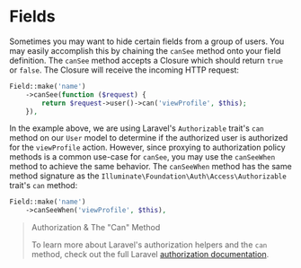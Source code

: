 # Fields

Sometimes you may want to hide certain fields from a group of users. You may easily accomplish this by chaining the `canSee` method onto your field definition. The `canSee` method accepts a Closure which should return `true` or `false`. The Closure will receive the incoming HTTP request:

```php
Field::make('name')
    ->canSee(function ($request) {
        return $request->user()->can('viewProfile', $this);
    }),
```

In the example above, we are using Laravel's `Authorizable` trait's `can` method on our `User` model to determine if the authorized user is authorized for the `viewProfile` action. However, since proxying to authorization policy methods is a common use-case for `canSee`, you may use the `canSeeWhen` method to achieve the same behavior. The `canSeeWhen` method has the same method signature as the `Illuminate\Foundation\Auth\Access\Authorizable` trait's `can` method:

```php
Field::make('name')
	->canSeeWhen('viewProfile', $this),
```

> Authorization & The "Can" Method
>
> To learn more about Laravel's authorization helpers and the `can` method, check out the full Laravel [authorization documentation](https://laravel.com/docs/authorization#via-the-user-model).
